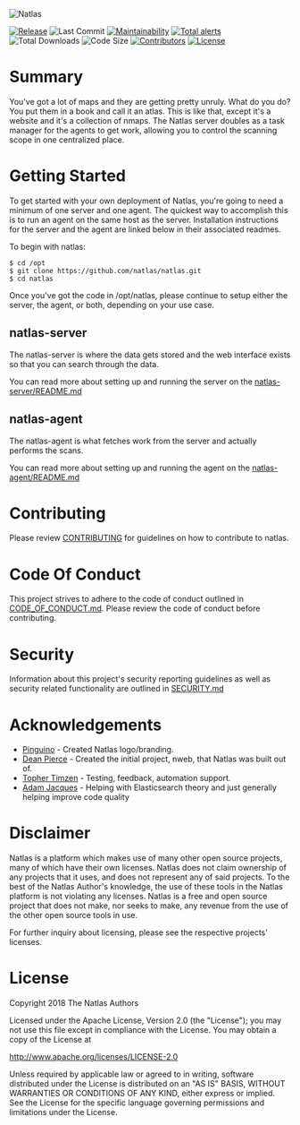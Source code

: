 ![Natlas](https://0xda.de/img/natlas-1000px.png)

[![Release](https://img.shields.io/github/release/natlas/natlas.svg)](https://github.com/natlas/natlas/releases/latest)
![Last Commit](https://img.shields.io/github/last-commit/natlas/natlas.svg)
[![Maintainability](https://api.codeclimate.com/v1/badges/b2bd7a586e80282d3ea1/maintainability)](https://codeclimate.com/github/natlas/natlas/maintainability)
[![Total alerts](https://img.shields.io/lgtm/alerts/g/natlas/natlas.svg?logo=lgtm&logoWidth=18)](https://lgtm.com/projects/g/natlas/natlas/alerts/)
![Total Downloads](https://img.shields.io/github/downloads/natlas/natlas/total.svg)
![Code Size](https://img.shields.io/github/languages/code-size/natlas/natlas.svg)
[![Contributors](https://img.shields.io/github/contributors/natlas/natlas.svg)](https://github.com/natlas/natlas/graphs/contributors)
[![License](https://img.shields.io/badge/license-Apache%202-blue.svg?style=flat)](LICENSE)


# Summary

You've got a lot of maps and they are getting pretty unruly. What do you do? You put them in a book and call it an atlas. This is like that, except it's a website and it's a collection of nmaps. The Natlas server doubles as a task manager for the agents to get work, allowing you to control the scanning scope in one centralized place.


# Getting Started

To get started with your own deployment of Natlas, you're going to need a minimum of one server and one agent. The quickest way to accomplish this is to run an agent on the same host as the server. Installation instructions for the server and the agent are linked below in their associated readmes.

To begin with natlas:
```
$ cd /opt
$ git clone https://github.com/natlas/natlas.git
$ cd natlas
```

Once you've got the code in /opt/natlas, please continue to setup either the server, the agent, or both, depending on your use case.


## natlas-server

The natlas-server is where the data gets stored and the web interface exists so that you can search through the data.

You can read more about setting up and running the server on the [natlas-server/README.md](natlas-server/README.md)


## natlas-agent

The natlas-agent is what fetches work from the server and actually performs the scans.

You can read more about setting up and running the agent on the [natlas-agent/README.md](natlas-agent/README.md)

# Contributing
Please review [CONTRIBUTING](CONTRIBUTING.md) for guidelines on how to contribute to natlas.

# Code Of Conduct
This project strives to adhere to the code of conduct outlined in [CODE_OF_CONDUCT.md](CODE_OF_CONDUCT.md). Please review the code of conduct before contributing.

# Security
Information about this project's security reporting guidelines as well as security related functionality are outlined in [SECURITY.md](SECURITY.md)

# Acknowledgements

* [Pinguino](http://www.pinguinokolb.com/) - Created Natlas logo/branding.
* [Dean Pierce](https://github.com/pierce403) - Created the initial project, nweb, that Natlas was built out of.
* [Topher Timzen](https://github.com/tophertimzen) - Testing, feedback, automation support.
* [Adam Jacques](https://github.com/ajacques) - Helping with Elasticsearch theory and just generally helping improve code quality


# Disclaimer

Natlas is a platform which makes use of many other open source projects, many of which have their own licenses. Natlas does not claim ownership of any projects that it uses, and does not represent any of said projects. To the best of the Natlas Author's knowledge, the use of these tools in the Natlas platform is not violating any licenses. Natlas is a free and open source project that does not make, nor seeks to make, any revenue from the use of the other open source tools in use.

For further inquiry about licensing, please see the respective projects' licenses.


# License

Copyright 2018 The Natlas Authors

Licensed under the Apache License, Version 2.0 (the "License");
you may not use this file except in compliance with the License.
You may obtain a copy of the License at

   http://www.apache.org/licenses/LICENSE-2.0

Unless required by applicable law or agreed to in writing, software
distributed under the License is distributed on an "AS IS" BASIS,
WITHOUT WARRANTIES OR CONDITIONS OF ANY KIND, either express or implied.
See the License for the specific language governing permissions and
limitations under the License.
